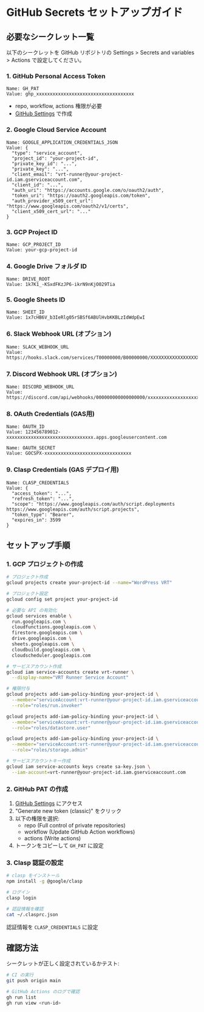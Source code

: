 # GitHub Secrets セットアップガイド

## 必要なシークレット一覧

以下のシークレットを GitHub リポジトリの Settings > Secrets and variables > Actions で設定してください。

### 1. GitHub Personal Access Token

```
Name: GH_PAT
Value: ghp_xxxxxxxxxxxxxxxxxxxxxxxxxxxxxxxxxxxx
```

- repo, workflow, actions 権限が必要
- [GitHub Settings](https://github.com/settings/tokens) で作成

### 2. Google Cloud Service Account

```
Name: GOOGLE_APPLICATION_CREDENTIALS_JSON
Value: {
  "type": "service_account",
  "project_id": "your-project-id",
  "private_key_id": "...",
  "private_key": "...",
  "client_email": "vrt-runner@your-project-id.iam.gserviceaccount.com",
  "client_id": "...",
  "auth_uri": "https://accounts.google.com/o/oauth2/auth",
  "token_uri": "https://oauth2.googleapis.com/token",
  "auth_provider_x509_cert_url": "https://www.googleapis.com/oauth2/v1/certs",
  "client_x509_cert_url": "..."
}
```

### 3. GCP Project ID

```
Name: GCP_PROJECT_ID
Value: your-gcp-project-id
```

### 4. Google Drive フォルダ ID

```
Name: DRIVE_ROOT
Value: 1k7K1_-KSxdFKzJP6-ikrN9nKjO029Tia
```

### 5. Google Sheets ID

```
Name: SHEET_ID
Value: 1x7cHB6V_b3IeRlg05rSBSf6ABUlHvbKKBLzIdWdpEwI
```

### 6. Slack Webhook URL (オプション)

```
Name: SLACK_WEBHOOK_URL
Value: https://hooks.slack.com/services/T00000000/B00000000/XXXXXXXXXXXXXXXXXXXXXXXX
```

### 7. Discord Webhook URL (オプション)

```
Name: DISCORD_WEBHOOK_URL
Value: https://discord.com/api/webhooks/000000000000000000/xxxxxxxxxxxxxxxxxxxxxxxxxxxxxxxxxxxxxxxxxxxxxxxxxxxxxxxxxxxxxxxxxxxx
```

### 8. OAuth Credentials (GAS用)

```
Name: OAUTH_ID
Value: 123456789012-xxxxxxxxxxxxxxxxxxxxxxxxxxxxxxxx.apps.googleusercontent.com

Name: OAUTH_SECRET
Value: GOCSPX-xxxxxxxxxxxxxxxxxxxxxxxxxxxxxxxx
```

### 9. Clasp Credentials (GAS デプロイ用)

```
Name: CLASP_CREDENTIALS
Value: {
  "access_token": "...",
  "refresh_token": "...",
  "scope": "https://www.googleapis.com/auth/script.deployments https://www.googleapis.com/auth/script.projects",
  "token_type": "Bearer",
  "expires_in": 3599
}
```

## セットアップ手順

### 1. GCP プロジェクトの作成

```bash
# プロジェクト作成
gcloud projects create your-project-id --name="WordPress VRT"

# プロジェクト設定
gcloud config set project your-project-id

# 必要な API の有効化
gcloud services enable \
  run.googleapis.com \
  cloudfunctions.googleapis.com \
  firestore.googleapis.com \
  drive.googleapis.com \
  sheets.googleapis.com \
  cloudbuild.googleapis.com \
  cloudscheduler.googleapis.com

# サービスアカウント作成
gcloud iam service-accounts create vrt-runner \
  --display-name="VRT Runner Service Account"

# 権限付与
gcloud projects add-iam-policy-binding your-project-id \
  --member="serviceAccount:vrt-runner@your-project-id.iam.gserviceaccount.com" \
  --role="roles/run.invoker"

gcloud projects add-iam-policy-binding your-project-id \
  --member="serviceAccount:vrt-runner@your-project-id.iam.gserviceaccount.com" \
  --role="roles/datastore.user"

gcloud projects add-iam-policy-binding your-project-id \
  --member="serviceAccount:vrt-runner@your-project-id.iam.gserviceaccount.com" \
  --role="roles/storage.admin"

# サービスアカウントキー作成
gcloud iam service-accounts keys create sa-key.json \
  --iam-account=vrt-runner@your-project-id.iam.gserviceaccount.com
```

### 2. GitHub PAT の作成

1. [GitHub Settings](https://github.com/settings/tokens) にアクセス
2. "Generate new token (classic)" をクリック
3. 以下の権限を選択:
   - repo (Full control of private repositories)
   - workflow (Update GitHub Action workflows)
   - actions (Write actions)
4. トークンをコピーして `GH_PAT` に設定

### 3. Clasp 認証の設定

```bash
# clasp をインストール
npm install -g @google/clasp

# ログイン
clasp login

# 認証情報を確認
cat ~/.clasprc.json
```

認証情報を `CLASP_CREDENTIALS` に設定

## 確認方法

シークレットが正しく設定されているかテスト:

```bash
# CI の実行
git push origin main

# GitHub Actions のログで確認
gh run list
gh run view <run-id>
```